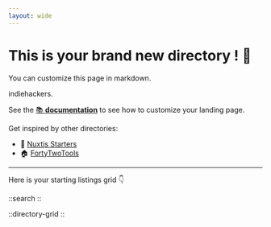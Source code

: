 ```yaml
---
layout: wide
---
```


# This is your brand new directory ! 👋

You can customize this page in markdown.

indiehackers.

See the [📚 **documentation**](https://minteddirectory.com/docs) to see how to customize your landing page.

Get inspired by other directories:
+ 📗 [Nuxtjs Starters](https://nuxtstarters.com)
+ 🏠 [FortyTwoTools](https://fortytwotools.com)

---

Here is your starting listings grid 👇

::search
::

::directory-grid
::